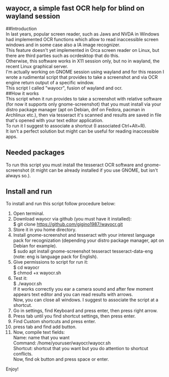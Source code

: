 ## wayocr, a simple fast OCR help for blind on wayland session  
##Introduction  
In last years, popular screen reader, such as Jaws and NVDA in Windows had implemented OCR functions which allow to read inaccessible screen windows and in some case also a IA image recognizer.  
This feature doesn't yet implemented in Orca screen reader on Linux, but there are third parties such as ocrdesktop that do this.  
Otherwise, this software works in X11 session only, but no in wayland, the recent Linux graphical server.  
I'm actually working on GNOME session using wayland and for this reason I wrote a rudimental script that provides to take a screenshot and via OCR engine return output of a specific window.  
This script I called "wayocr", fusion of wayland and ocr.  
##How it works  
This script when it run provides to take a screenshot with relative software (for now it supports only gnome-screenshot) that you must install via your distro package manager (apt on Debian, dnf on Fedora, pacman in Archlinux etc.), then via tesseract it's scanned and results are saved in file that's opened with your text editor application.  
To run it I suggest to associate a shortcut (I associated Ctrl+Alt+R).  
It isn't a perfect solution but might can be useful for reading inaccessible apps.  
## Needed packages  
To run this script you must install the tesseract OCR software and gnome-screenshot (it might can be already installed if you use GNOME, but isn't always so.).  
## Install and run    
To install and run this script follow procedure below:  
1. Open terminal.  
2. Download wayocr via github (you must have it installed):  
$ git clone https://github.com/gigino1987/wayocr.git  
3. Store it in you home directory.  
4. Install gnome-screenshot and tesseract with your interest language pack for recognization (depending your distro package manager, apt on Debian for example).  
$ sudo apt install gnome-screenshot tesseract tesseract-data-eng (note: eng is language pack for English).    
5. Give permissions to script for run it:  
$ cd wayocr  
$ chmod +x wayocr.sh  
6. Test it:  
$ ./wayocr.sh  
If it works correctly you ear a camera sound and after few moment appears text editor and you can read results with arrows.  
Now, you can close all windows. I suggest to associate the script at a shortcut.  
1. Go in settings, find Keyboard and press enter, then press right arrow.  
2. Press tab until you find shortcut settings, then press enter.  
3. Find Custom shortcuts and press enter.  
4. press tab and find add button.  
5. Now, compile text fields:  
Name: name that you want  
Command: /home/youruser/wayocr/wayocr.sh  
Shortcut: shortcut that you want but you do attention to shortcut conflicts.  
Now, find ok button and press space or enter.  
  
  Enjoy!
